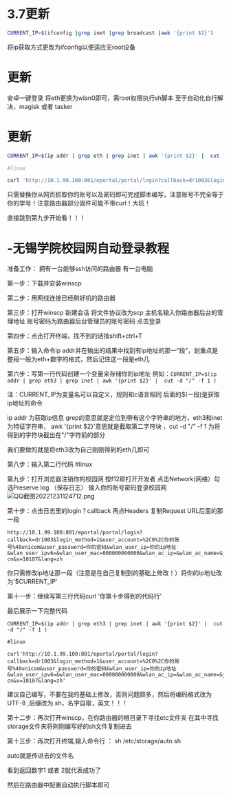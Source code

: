 # 3.7更新
```sh
CURRENT_IP=$(ifconfig |grep inet |grep broadcast |awk '{print $2}')
```
将ip获取方式更改为ifconfig以便适应无root设备

# 更新
安卓一键登录 将eth更换为wlan0即可，需root权限执行sh脚本
至于自动化自行解决，magisk 或者 tasker
# 更新
```sh
CURRENT_IP=$(ip addr | grep eth | grep inet | awk '{print $2}' |  cut -d "/" -f 1)

#linux

curl 'http://10.1.99.100:801/eportal/portal/login?callback=dr1003&login_method=1&user_account=你的账号@cmcc&user_password=你的密码&wlan_user_ip='$CURRENT_IP'&wlan_user_ipv6=&wlan_user_mac=000000000000&wlan_ac_ip=10.1.1.1&wlan_ac_name=&jsVersion=4.1.3&terminal_type=1&lang=zh-cn&v=2348&lang=zh'
```
只需替换你从网页抓取你的账号以及密码即可完成脚本编写，注意账号不完全等于你的学号！注意路由器部分固件可能不带curl！大坑！

直接跳到第九步开始看！！！

# -无锡学院校园网自动登录教程
准备工作： 拥有一台能够ssh访问的路由器 有一台电脑

第一步：下载并安装winscp 

第二步：用网线连接已经刷好机的路由器

第三步：打开winscp 新建会话 将文件协议改为scp 主机名输入你路由器后台的管理地址 账号密码为路由器后台管理员的账号密码 点击登录

第四步：点击打开终端，找不到的话按shift+ctrl+T 

第五步：输入命令ip addr并在输出的结果中找到有ip地址的那一“段”，划重点是整段一般为eth+数字的格式，然后记住这一段是eth几 

第六步：写第一行代码创建一个变量来存储你的ip地址 例如：`CURRENT_IP=$(ip addr | grep eth3 | grep inet | awk '{print $2}' |  cut -d "/" -f 1 )`

注：CURRENT_IP为变量名可以自定义，规则和c语言相同 后面的$(一段)是获取ip地址的命令

ip addr 为获取ip信息  grep的意思就是定位到带有这个字符串的地方，eth3和inet为特征字符串， awk '{print $2}'意思就是截取第二字符块 ，cut -d "/" -f 1 为将得到的字符块截出在"/"字符前的部分

我们要做的就是将eth3改为自己刚刚得到的eth几即可

第八步：输入第二行代码 #linux

第九步：打开浏览器注销你的校园网 按f12即打开开发者 点击Network(网络）勾选Preserve log （保存日志） 输入你的账号密码登录校园网
![QQ截图20221231124712.png](https://s2.loli.net/2022/12/31/54rqcHNW2tiDLIx.png)

第十步：点击日志里的login？callback 再点Headers 复制Request URL后面的那一段
```
http://10.1.99.100:801/eportal/portal/login?callback=dr1003&login_method=1&user_account=%2C0%2C你的账号%40unicom&user_password=你的密码&wlan_user_ip=你的ip地址&wlan_user_ipv6=&wlan_user_mac=000000000000&wlan_ac_ip=&wlan_ac_name=&jsVersion=4.1.3&terminal_type=1&lang=zh-cn&v=10107&lang=zh
```
你只需修改ip地址那一段（注意是在自己复制到的基础上修改！）将你的ip地址改为'$CURRENT_IP'

第十一步：继续写第三行代码curl '你第十步得到的代码行'

最后展示一下完整代码
```
CURRENT_IP=$(ip addr | grep eth3 | grep inet | awk '{print $2}' |  cut -d "/" -f 1 )

#linux

curl'http://10.1.99.100:801/eportal/portal/login?callback=dr1003&login_method=1&user_account=%2C0%2C你的账号%40unicom&user_password=你的密码&wlan_user_ip=你的ip地址&wlan_user_ipv6=&wlan_user_mac=000000000000&wlan_ac_ip=&wlan_ac_name=&jsVersion=4.1.3&terminal_type=1&lang=zh-cn&v=10107&lang=zh'
```

建议自己编写，不要在我的基础上修改，否则问题颇多，然后将编码格式改为UTF-8 ,后缀改为.sh，名字自取，英文！！！

第十二步：再次打开winscp，在你路由器的根目录下寻找etc文件夹 在其中寻找storage文件夹将刚刚编写好的sh文件复制进去

第十三步：再次打开终端,输入命令行 ： sh /etc/storage/auto.sh 

auto就是传进去的文件名

看到返回数字1 或者 2就代表成功了

然后在路由器中配置自动执行脚本即可
